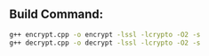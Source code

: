 Build Command:
---
```bash
g++ encrypt.cpp -o encrypt -lssl -lcrypto -O2 -s
g++ decrypt.cpp -o decrypt -lssl -lcrypto -O2 -s
```
